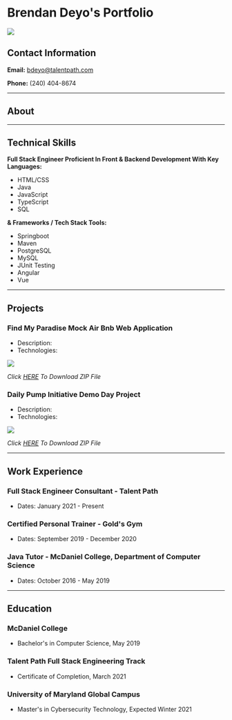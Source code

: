 <link href="style.css" rel="stylesheet">

# Brendan Deyo's Portfolio


<img src="https://media-exp1.licdn.com/dms/image/C4D03AQF-4GSnD_xtCQ/profile-displayphoto-shrink_400_400/0/1616591168288?e=1623283200&v=beta&t=mZtupgrioxXCi90SmeuamTknkADoe_4hoyKR4OaDjxg" id = "profile">


## Contact Information
**Email:** bdeyo@talentpath.com

**Phone:** (240) 404-8674

<hr>

## About

<hr>

## Technical Skills
**Full Stack Engineer Proficient In Front & Backend Development With Key Languages:**
* HTML/CSS
* Java
* JavaScript
* TypeScript
* SQL

**& Frameworks / Tech Stack Tools:**
* Springboot 
* Maven
* PostgreSQL
* MySQL
* JUnit Testing
* Angular
* Vue

<hr>

## Projects
### Find My Paradise Mock Air Bnb Web Application
* Description:
* Technologies:  

<img src="https://p1.hiclipart.com/preview/507/111/690/leopard-archives-white-zip-file-icon.jpg" id="zip">

*Click [HERE](../Documents/FindMyParadise.zip) To Download ZIP File*


### Daily Pump Initiative Demo Day Project
* Description: 
* Technologies: 

<img src="https://p1.hiclipart.com/preview/507/111/690/leopard-archives-white-zip-file-icon.jpg" id="zip">

*Click [HERE]() To Download ZIP File*

<hr>

## Work Experience

### Full Stack Engineer Consultant - Talent Path
* Dates: January 2021 - Present

### Certified Personal Trainer - Gold's Gym
* Dates: September 2019 - December 2020

### Java Tutor - McDaniel College, Department of Computer Science
* Dates: October 2016 - May 2019

<hr>

## Education

### McDaniel College 
* Bachelor's in Computer Science, May 2019

### Talent Path Full Stack Engineering Track 
* Certificate of Completion, March 2021

### University of Maryland Global Campus 
* Master's in Cybersecurity Technology, Expected Winter 2021

